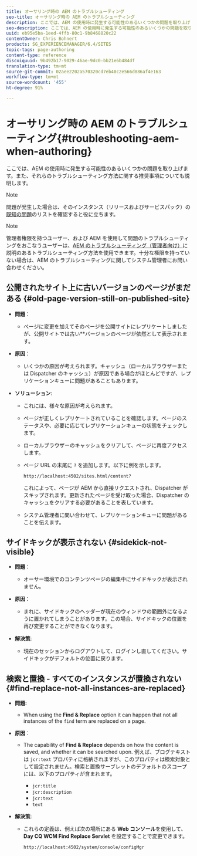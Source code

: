 ```yaml
---
title: オーサリング時の AEM のトラブルシューティング
seo-title: オーサリング時の AEM のトラブルシューティング
description: ここでは、AEM の使用時に発生する可能性のあるいくつかの問題を取り上げます。また、それらのトラブルシューティング方法に関する推奨事項についても説明します。
seo-description: ここでは、AEM の使用時に発生する可能性のあるいくつかの問題を取り上げます。また、それらのトラブルシューティング方法に関する推奨事項についても説明します。
uuid: eb95e5ba-1eed-4ffb-80c1-9b8468820c22
contentOwner: Chris Bohnert
products: SG_EXPERIENCEMANAGER/6.4/SITES
topic-tags: page-authoring
content-type: reference
discoiquuid: 9b492b17-9029-46ae-9dc0-bb21e6b484df
translation-type: tm+mt
source-git-commit: 02aee2202a570320cd7eb40c2e566d886af4e163
workflow-type: tm+mt
source-wordcount: '455'
ht-degree: 91%

---
```



# オーサリング時の AEM のトラブルシューティング{#troubleshooting-aem-when-authoring}

ここでは、AEM の使用時に発生する可能性のあるいくつかの問題を取り上げます。また、それらのトラブルシューティング方法に関する推奨事項についても説明します。

>[!NOTE]
>
>問題が発生した場合は、そのインスタンス（リリースおよびサービスパック）の[既知の問題](/help/release-notes/known-issues.md)のリストを確認すると役に立ちます。

>[!NOTE]
>
>管理者権限を持つユーザー、および AEM を使用して問題のトラブルシューティングをおこなうユーザーは、[AEM のトラブルシューティング（管理者向け）](/help/sites-administering/troubleshoot.md)に説明のあるトラブルシューティング方法を使用できます。十分な権限を持っていない場合は、AEM のトラブルシューティングに関してシステム管理者にお問い合わせください。

## 公開されたサイト上に古いバージョンのページがまだある {#old-page-version-still-on-published-site}

* **問題**：

   * ページに変更を加えてそのページを公開サイトにレプリケートしましたが、公開サイトでは古い&#x200B;**&#x200B;バージョンのページが依然として表示されます。

* **原因**：

   * いくつかの原因が考えられます。キャッシュ（ローカルブラウザーまたは Dispatcher のキャッシュ）が原因である場合がほとんどですが、レプリケーションキューに問題があることもあります。

* **ソリューション**:

   * これには、様々な原因が考えられます。
   * ページが正しくレプリケートされていることを確認します。ページのステータスや、必要に応じてレプリケーションキューの状態をチェックします。
   * ローカルブラウザーのキャッシュをクリアして、ページに再度アクセスします。
   * ページ URL の末尾に `?` を追加します。以下に例を示します。

      `http://localhost:4502/sites.html/content?`

       これによって、ページが AEM から直接リクエストされ、Dispatcher がスキップされます。更新されたページを受け取った場合、Dispatcher のキャッシュをクリアする必要があることを表しています。

   * システム管理者に問い合わせて、レプリケーションキューに問題があることを伝えます。

## サイドキックが表示されない {#sidekick-not-visible}

* **問題**：

   * オーサー環境でのコンテンツページの編集中にサイドキックが表示されません。

* **原因**：

   * まれに、サイドキックのヘッダーが現在のウィンドウの範囲外になるように置かれてしまうことがあります。この場合、サイドキックの位置を再び変更することができなくなります。

* **解決策**:

   * 現在のセッションからログアウトして、ログインし直してください。サイドキックがデフォルトの位置に戻ります。

## 検索と置換 - すべてのインスタンスが置換されない {#find-replace-not-all-instances-are-replaced}

* **問題:**

   * When using the **Find &amp; Replace** option it can happen that not all instances of the `find` term are replaced on a page.

* **原因**：

   * The capability of **Find &amp; Replace** depends on how the content is saved, and whether it can be searched upon. 例えば、ブログテキストは `jcr:text` プロパティに格納されますが、このプロパティは検索対象として設定されません。検索と置換サーブレットのデフォルトのスコープには、以下のプロパティが含まれます。

      * `jcr:title`
      * `jcr:description`
      * `jcr:text`
      * `text`

* **解決策**:

   * これらの定義は、例えば次の場所にある **Web コンソール**&#x200B;を使用して、**Day CQ WCM Find Replace Servlet** を設定することで変更できます。

      `http://localhost:4502/system/console/configMgr`

